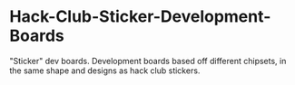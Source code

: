 # Hack-Club-Sticker-Development-Boards
"Sticker" dev boards.
Development boards based off different chipsets, in the same shape and designs as hack club stickers.
